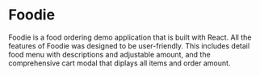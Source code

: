 # Foodie

Foodie is a food ordering demo application that is built with React. All the features of Foodie was designed to be user-friendly. This includes detail food menu with descriptions and adjustable amount, and the comprehensive cart modal that diplays all items and order amount.





